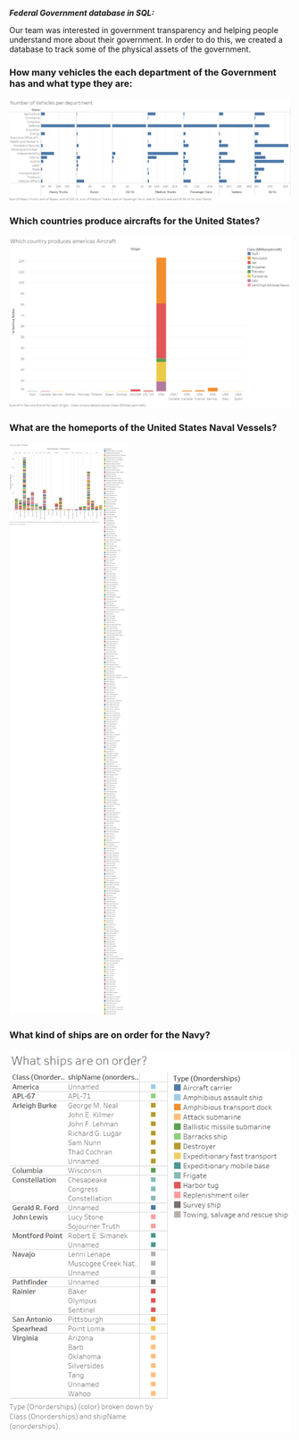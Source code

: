 

***Federal Government database in SQL:***

Our team was interested in government transparency and helping people understand more about their government.
In order to do this, we created a database to track some of the physical assets of the government.

### How many vehicles the each department of the Government has and what type they are:

<img src="images/fleetDept.PNG?raw=true"/>


### Which countries produce aircrafts for the United States?


<img src="images/craftCount.png?raw=true"/>


### What are the homeports of the United States Naval Vessels?

<img src="images/shipPort.png?raw=true"/>

### What kind of ships are on order for the Navy?


<img src="images/Onorder.png?raw=true"/>
